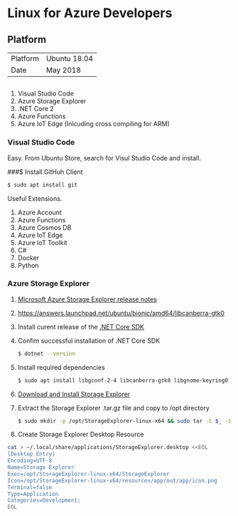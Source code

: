 # Linux for Azure Developers

## Platform

|||
|----|---|
|Platform| Ubuntu 18.04|
|Date|May 2018|

##

1. Visual Studio Code 
2. Azure Storage Explorer
3. .NET Core 2
4. Azure Functions
5. Azure IoT Edge (Inlcuding cross compiling for ARM)


### Visual Studio Code

Easy. From Ubuntu Store, search for Visul Studio Code and install.

###$ Install GitHuh Client

```bash
$ sudo apt install git
```



Useful Extensions.

1. Azure Account
1. Azure Functions
1. Azure Cosmos DB
2. Azure IoT Edge
3. Azure IoT Toolkit
4. C#
5. Docker
6. Python


### Azure Storage Explorer

1. [Microsoft Azure Storage Explorer release notes](https://docs.microsoft.com/en-us/azure/vs-azure-tools-storage-explorer-relnotes)
2. https://answers.launchpad.net/ubuntu/bionic/amd64/libcanberra-gtk0

1. Install curent release of the [.NET Core SDK](https://www.microsoft.com/net/download/linux-package-manager/ubuntu18-04/sdk-current)
2. Confim successful installation of .NET Core SDK
    ```bash
    $ dotnet --version
    ```
3. Install required dependencies
    ```bash
    $ sudo apt install libgconf-2-4 libcanberra-gtk0 libgnome-keyring0
    ```

4. [Download and Install Storage Explorer](https://www.microsoft.com/net/download/linux-package-manager/ubuntu18-04/sdk-current)

5. Extract the Storage Explorer .tar.gz file and copy to /opt directory

    ```bash
    $ sudo mkdir -p /opt/StorageExplorer-linux-x64 && sudo tar -C $_ -zxvf StorageExplorer-linux-x64.tar.gz
    ```

6. Create Storage Explorer Desktop Resource 

```bash
cat > ~/.local/share/applications/StorageExplorer.desktop <<EOL
[Desktop Entry]
Encoding=UTF-8
Name=Storage Explorer
Exec=/opt/StorageExplorer-linux-x64/StorageExplorer
Icon=/opt/StorageExplorer-linux-x64/resources/app/out/app/icon.png
Terminal=false
Type=Application
Categories=Development;
EOL
```